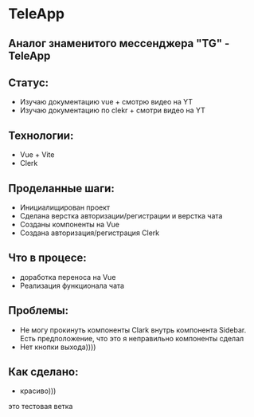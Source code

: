 # TeleApp

## Аналог знаменитого мессенджера "TG" - TeleApp

## Статус:

- Изучаю документацию vue + смотрю видео на YT
- Изучаю документацию по clekr + смотри видео на YT

## Технологии:

- Vue + Vite
- Clerk

## Проделанные шаги:

- Инициалищирован проект
- Сделана верстка авторизации/регистрации и верстка чата
- Созданы компоненты на Vue
- Создана авторизация/регистрация Clerk

## Что в процесе:

- доработка переноса на Vue
- Реализация функционала чата

## Проблемы:

- Не могу прокинуть компоненты Clark внутрь компонента Sidebar. Есть предположение, что это я неправильно компоненты сделал
- Нет кнопки выхода))))

## Как сделано:

- красиво)))

это тестовая ветка
